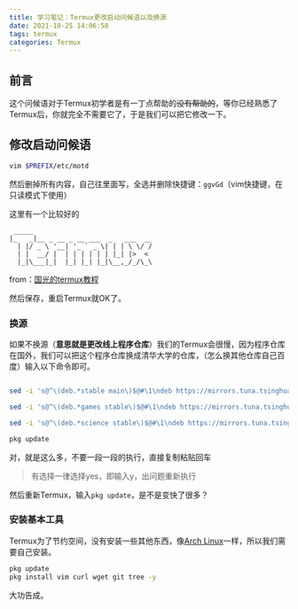 ```yaml
---
title: 学习笔记：Termux更改启动问候语以及换源
date: 2021-10-25 14:06:58
tags: termux
categories: Termux
---
```

## 前言

这个问候语对于Termux初学者是有一丁点帮助的~~没有帮助的~~，等你已经熟悉了Termux后，你就完全不需要它了，于是我们可以把它修改一下。

## 修改启动问候语

```bash
vim $PREFIX/etc/motd
```

然后删掉所有内容，自己往里面写，全选并删除快捷键：`ggvGd`（vim快捷键，在只读模式下使用）

这里有一个比较好的

```
 _____
|_   _|__ _ __ _ __ ___  _   ___  __
  | |/ _ \ '__| '_ ` _ \| | | \ \/ /
  | |  __/ |  | | | | | | |_| |>  <
  |_|\___|_|  |_| |_| |_|\__,_/_/\_\
```

from：[国光的termux教程](https://www.sqlsec.com/2018/05/termux.html#)

然后保存，重启Termux就OK了。

### 换源

如果不换源（**意思就是更改线上程序仓库**）我们的Termux会很慢，因为程序仓库在国外，我们可以把这个程序仓库换成清华大学的仓库，（怎么换其他仓库自己百度）输入以下命令即可。

```bash

sed -i 's@^\(deb.*stable main\)$@#\1\ndeb https://mirrors.tuna.tsinghua.edu.cn/termux/termux-packages-24 stable main@' $PREFIX/etc/apt/sources.list

sed -i 's@^\(deb.*games stable\)$@#\1\ndeb https://mirrors.tuna.tsinghua.edu.cn/termux/game-packages-24 games stable@' $PREFIX/etc/apt/sources.list.d/game.list

sed -i 's@^\(deb.*science stable\)$@#\1\ndeb https://mirrors.tuna.tsinghua.edu.cn/termux/science-packages-24 science stable@' $PREFIX/etc/apt/sources.list.d/science.list

pkg update
```
对，就是这么多，不要一段一段的执行，直接复制粘贴回车

> 有选择一律选择yes，即输入y，出问题重新执行

然后重新Termux，输入`pkg update`，是不是变快了很多？

### 安装基本工具

Termux为了节约空间，没有安装一些其他东西，像[Arch Linux](https://baike.baidu.com/item/arch/1614148?fromtitle=archlinux&fromid=10857530&fr=aladdin)一样，所以我们需要自己安装。

```bash
pkg update
pkg install vim curl wget git tree -y
```

大功告成。


